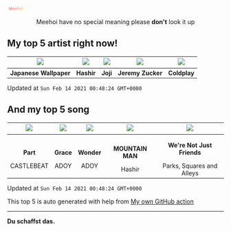 [![Meehoi Logo](https://github.com/beam41/beam41/raw/master/mh.svg)](http://my.meehoi.me/)
<p align="center">Meehoi have no special meaning please <b>don't</b> look it up</p>

## My top 5 artist right now!
<!-- table start -->
|<img src="https://i.scdn.co/image/be26a3769c1521d94e38a1515148216777093954">|<img src="https://i.scdn.co/image/499751f23c3a5add34c43d74148125e34b26d796">|<img src="https://i.scdn.co/image/50c504c91a2ccd2b5f39837e6261463267b858a2">|<img src="https://i.scdn.co/image/2f11b50c3288556df7e9d991402b80ba079c85f1">|<img src="https://i.scdn.co/image/73a21de115738931d6c7760408ed367812b55ccd">|
| :---: | :---: | :---: | :---: | :---: |
|<b>Japanese Wallpaper</b>|<b>Hashir</b>|<b>Joji</b>|<b>Jeremy Zucker</b>|<b>Coldplay</b>|

Updated at `Sun Feb 14 2021 00:48:24 GMT+0000`
<!-- table end -->

## And my top 5 song
<!-- table song start -->
|<img src="https://i.scdn.co/image/ab67616d00001e0287edab62a48772ccc1892810">|<img src="https://i.scdn.co/image/ab67616d00001e02f9f9a2c27a21c3df41c30c8a">|<img src="https://i.scdn.co/image/ab67616d00001e0286dec818dcf0b4bfd72f0d7e">|<img src="https://i.scdn.co/image/ab67616d00001e0239de100539d8acde526844c3">|<img src="https://i.scdn.co/image/ab67616d00001e02aae5901b4a97266f010b8c08">|
| :---: | :---: | :---: | :---: | :---: |
|<p><b>Part</b></p> CASTLEBEAT|<p><b>Grace</b></p> ADOY|<p><b>Wonder</b></p> ADOY|<p><b>MOUNTAIN MAN</b></p> Hashir|<p><b>We're Not Just Friends</b></p> Parks, Squares and Alleys|

Updated at `Sun Feb 14 2021 00:48:24 GMT+0000`
<!-- table song end -->

This top 5 is auto generated with help from [My own GitHub action](https://github.com/beam41/spotify-listening)

---

**Du schaffst das.**